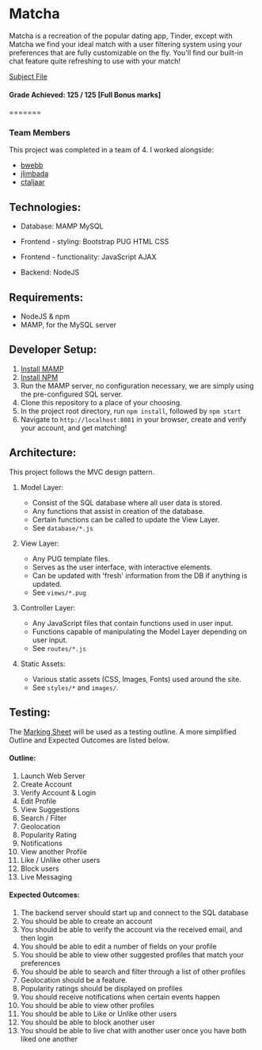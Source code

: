 # Matcha
Matcha is a recreation of the popular dating app, Tinder, except with Matcha we find your ideal match with a user filtering system using your preferences that are fully customizable on the fly. You'll find our built-in chat feature
quite refreshing to use with your match!


[Subject File](https://github.com/wethinkcode-students/web/blob/master/2%20-%20matcha/matcha.en.pdf)


#### Grade Achieved: 125 / 125 [Full Bonus marks]

=======

### Team Members
This project was completed in a team of 4. I worked alongside:
- [bwebb](https://github.com/bentenjamin)
- [jlimbada](https://github.com/JonathanLimbada)
- [ctaljaar](https://github.com/CameronSTaljaard)

## Technologies:
- Database:
	MAMP
	MySQL

- Frontend - styling:
	Bootstrap
	PUG
	HTML
	CSS

- Frontend - functionality:
	JavaScript
	AJAX

- Backend:
	NodeJS

## Requirements:
- NodeJS & npm
- MAMP, for the MySQL server

## Developer Setup:
1. [Install MAMP](https://www.mamp.info/en)
1. [Install NPM](https://www.npmjs.com/get-npm)
2. Run the MAMP server, no configuration necessary, we are simply using the pre-configured SQL server.
3. Clone this repository to a place of your choosing.
5. In the project root directory, run `npm install`, followed by `npm start`
6. Navigate to `http://localhost:8081` in your browser, create and verify your account, and get matching!

## Architecture:
This project follows the MVC design pattern.

1. Model Layer:
	- Consist of the SQL database where all user data is stored.
	- Any functions that assist in creation of the database.
	- Certain functions can be called to update the View Layer.
	- See `database/*.js`
2. View Layer:
	- Any PUG template files.
	- Serves as the user interface, with interactive elements.
	- Can be updated with 'fresh' information from the DB if anything is updated.
	- See `views/*.pug`
3. Controller Layer:
	- Any JavaScript files that contain functions used in user input.
	- Functions capable of manipulating the Model Layer depending on user input.
	- See `routes/*.js`

4. Static Assets:
	- Various static assets (CSS, Images, Fonts) used around the site.
	- See `styles/*` and `images/`.

## Testing:
The [Marking Sheet](https://github.com/wethinkcode-students/corrections_42_curriculum/blob/master/matcha.markingsheet.pdf) will be used as a testing outline. A more simplified Outline and Expected Outcomes are listed below.

#### Outline:
1. Launch Web Server
2. Create Account
3. Verify Account & Login
4. Edit Profile
5. View Suggestions
6. Search / Filter
7. Geolocation
8. Popularity Rating
9. Notifications
10. View another Profile
11. Like / Unlike other users
12. Block users
13. Live Messaging

#### Expected Outcomes:
1. The backend server should start up and connect to the SQL database
2. You should be able to create an account
3. You should be able to verify the account via the received email, and then login
4. You should be able to edit a number of fields on your profile
5. You should be able to view other suggested profiles that match your preferences
6. You should be able to search and filter through a list of other profiles
7. Geolocation should be a feature.
8. Popularity ratings should be displayed on profiles
9. You should receive notifications when certain events happen
10. You should be able to view other profiles
11. You should be able to Like or Unlike other users
12. You should be able to block another user
13. You should be able to live chat with another user once you have both liked one another
